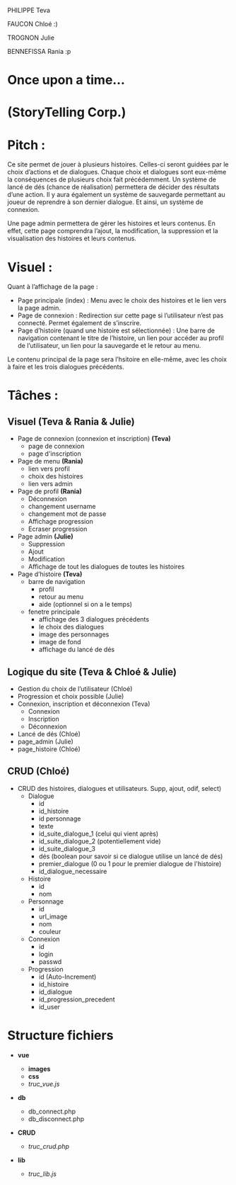 PHILIPPE Teva

FAUCON Chloé :)

TROGNON Julie

BENNEFISSA Rania :p

# Once upon a time… 
# (StoryTelling Corp.)



# Pitch :
Ce site permet de jouer à plusieurs histoires. Celles-ci seront guidées par le choix d’actions et de dialogues. Chaque choix et dialogues sont eux-même la conséquences de plusieurs choix fait précédemment. Un système de lancé de dés (chance de réalisation) permettera de décider des résultats d’une action. Il y aura également un système de sauvegarde permettant au joueur de reprendre à son dernier dialogue. Et ainsi, un système de connexion.

Une page admin permettera de gérer les histoires et leurs contenus. En effet, cette page comprendra l’ajout, la modification, la suppression et la visualisation des histoires et leurs contenus.


# Visuel : 
Quant à l’affichage de la page : 
- Page principale (index) : Menu avec le choix des histoires et le lien vers la page admin.
- Page de connexion : Redirection sur cette page si l’utilisateur n’est pas connecté. Permet également de s’inscrire.
- Page d’histoire (quand une histoire est sélectionnée) : Une barre de navigation contenant le titre de l’histoire, un lien pour accéder au profil de l’utilisateur, un lien pour la sauvegarde et le retour au menu.

Le contenu principal de la page sera l’hsitoire en elle-même, avec les choix à faire et les trois dialogues précédents.


# Tâches : 

## Visuel (Teva & Rania & Julie)
- Page de connexion (connexion et inscription) **(Teva)**
    - page de connexion
    - page d'inscription
- Page de menu **(Rania)**
    - lien vers profil
    - choix des histoires
    - lien vers admin
- Page de profil **(Rania)**
    - Déconnexion
    - changement username
    - changement mot de passe
    - Affichage progression
    - Ecraser progression
- Page admin **(Julie)**
    - Suppression
    - Ajout
    - Modification
    - Affichage de tout les dialogues de toutes les histoires
- Page d’histoire **(Teva)**
    - barre de navigation
        - profil
        - retour au menu
        - aide (optionnel si on a le temps)
    - fenetre principale
        - affichage des 3 dialogues précédents
        - le choix des dialogues
        - image des personnages
        - image de fond
        - affichage du lancé de dés

## Logique du site (Teva & Chloé & Julie)
- Gestion du choix de l’utilisateur (Chloé)
- Progression et choix possible (Julie)
- Connexion, inscription et déconnexion (Teva)
    - Connexion
    - Inscription
    - Déconnexion
- Lancé de dés (Chloé)
- page_admin (Julie)
- page_histoire (Chloé)

## CRUD (Chloé)
- CRUD  des histoires, dialogues et utilisateurs. Supp, ajout, odif, select)
    - Dialogue
        - id
        - id_histoire
        - id personnage
        - texte
        - id_suite_dialogue_1 (celui qui vient après)
        - id_suite_dialogue_2 (potentiellement vide)
        - id_suite_dialogue_3
        - dés (boolean pour savoir si ce dialogue utilise un lancé de dés)
        - premier_dialogue (0 ou 1 pour le premier dialogue de l'histoire)
        - id_dialogue_necessaire
    - Histoire 
        - id
        - nom
    - Personnage
        - id
        - url_image
        - nom
        - couleur
    - Connexion
        - id
        - login
        - passwd
    - Progression
        - id (Auto-Increment)
        - id_histoire
        - id_dialogue
        - id_progression_precedent
        - id_user

# Structure fichiers

- **vue**
    - **images**
    - **css**
    - *truc_vue.js*

- **db**
    - db_connect.php
    - db_disconnect.php

- **CRUD**
    - *truc_crud.php*

- **lib**
    - *truc_lib.js*
